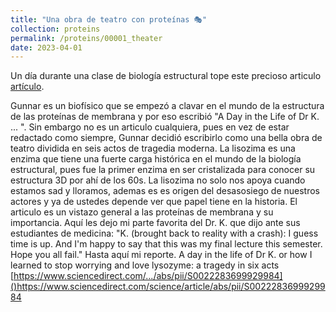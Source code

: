 ```yaml
---
title: "Una obra de teatro con proteínas 🎭"
collection: proteins
permalink: /proteins/00001_theater
date: 2023-04-01
---
```


Un día durante una clase de biología estructural tope este precioso articulo [artículo]([https://gbe.stanford.edu/](https://www.sciencedirect.com/science/article/abs/pii/S0022283699929984)).

Gunnar es un biofísico que se empezó a clavar en el mundo de la estructura de las proteínas de membrana y por eso escribió "A Day in the Life of Dr K. ... ". Sin embargo no es un articulo cualquiera, pues en vez de estar redactado como siempre, Gunnar decidió escribirlo como una bella obra de teatro dividida en seis actos de tragedia moderna. 
La lisozima es una enzima que tiene una fuerte carga histórica en el mundo de la biología estructural, pues fue la primer enzima en ser cristalizada para conocer su estructura 3D por ahí de los 60s. La lisozima no solo nos apoya cuando estamos sad y lloramos, ademas es  es origen del desasosiego de nuestros actores y ya de ustedes depende ver que papel tiene en la historia. El articulo es un vistazo general a las proteínas de membrana y su importancia. Aquí les dejo mi parte favorita del Dr. K. que dijo ante sus estudiantes de medicina:
"K. (brought back to reality with a crash): 
I guess time is up. And I'm happy to say that this was my final lecture this semester. Hope you all fail."
Hasta aquí mi reporte.
A day in the life of Dr K. or how I learned to stop worrying and love lysozyme: a tragedy in six acts
[https://www.sciencedirect.com/.../abs/pii/S0022283699929984]()https://www.sciencedirect.com/science/article/abs/pii/S0022283699929984

